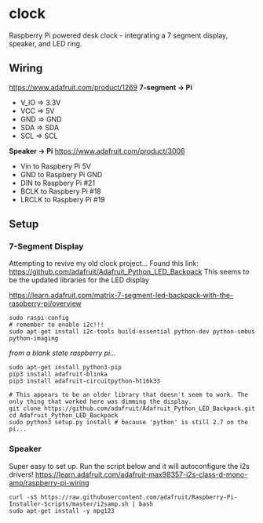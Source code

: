 # clock
Raspberry Pi powered desk clock - integrating a 7 segment display, speaker, and LED ring.


## Wiring
https://www.adafruit.com/product/1269
**7-segment -> Pi**
* V_IO => 3.3V
* VCC => 5V
* GND => GND
* SDA => SDA
* SCL => SCL

**Speaker -> Pi**
https://www.adafruit.com/product/3006
* Vin to Raspbery Pi 5V
* GND to Raspbery Pi GND
* DIN to Raspbery Pi #21
* BCLK to Raspbery Pi #18
* LRCLK to Raspbery Pi #19

## Setup
### 7-Segment Display
Attempting to revive my old clock project...
Found this link: https://github.com/adafruit/Adafruit_Python_LED_Backpack
This seems to be the updated libraries for the LED display

https://learn.adafruit.com/matrix-7-segment-led-backpack-with-the-raspberry-pi/overview



```
sudo raspi-config
# remember to enable i2c!!!
sudo apt-get install i2c-tools build-essential python-dev python-smbus python-imaging
```

*from a blank state raspberry pi...*
```
sudo apt-get install python3-pip
pip3 install adafruit-blinka
pip3 install adafruit-circuitpython-ht16k33
```


```
# This appears to be an older library that doesn't seem to work. The only thing that worked here was dimming the display.
git clone https://github.com/adafruit/Adafruit_Python_LED_Backpack.git
cd Adafruit_Python_LED_Backpack
sudo python3 setup.py install # because 'python' is still 2.7 on the pi...

```

### Speaker
Super easy to set up. Run the script below and it will autoconfigure the i2s drivers!
https://learn.adafruit.com/adafruit-max98357-i2s-class-d-mono-amp/raspberry-pi-wiring
```
curl -sS https://raw.githubusercontent.com/adafruit/Raspberry-Pi-Installer-Scripts/master/i2samp.sh | bash
sudo apt-get install -y mpg123

```
